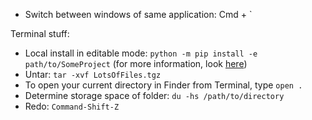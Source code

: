 

- Switch between windows of same application: Cmd + `


Terminal stuff:

- Local install in editable mode: `python -m pip install -e path/to/SomeProject` (for more information, look [here](https://pip.pypa.io/en/stable/topics/local-project-installs/))
- Untar: `tar -xvf LotsOfFiles.tgz`
- To open your current directory in Finder from Terminal, type `open .`
- Determine storage space of folder: `du -hs /path/to/directory`
- Redo: `Command-Shift-Z`
